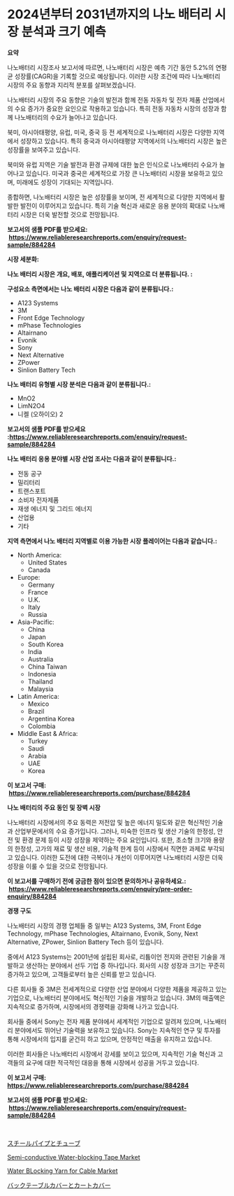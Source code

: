 <p><h1>2024년부터 2031년까지의 나노 배터리 시장 분석과 크기 예측</h1></p><p><strong>요약</strong></p>
<p><p>나노배터리 시장조사 보고서에 따르면, 나노배터리 시장은 예측 기간 동안 5.2%의 연평균 성장률(CAGR)을 기록할 것으로 예상됩니다. 이러한 시장 조건에 따라 나노배터리 시장의 주요 동향과 지리적 분포를 살펴보겠습니다.</p><p>나노배터리 시장의 주요 동향은 기술의 발전과 함께 전동 자동차 및 전자 제품 산업에서의 수요 증가가 중요한 요인으로 작용하고 있습니다. 특히 전동 자동차 시장의 성장과 함께 나노배터리의 수요가 늘어나고 있습니다.</p><p>북미, 아시아태평양, 유럽, 미국, 중국 등 전 세계적으로 나노배터리 시장은 다양한 지역에서 성장하고 있습니다. 특히 중국과 아시아태평양 지역에서의 나노배터리 시장은 높은 성장률을 보여주고 있습니다.</p><p>북미와 유럽 지역은 기술 발전과 환경 규제에 대한 높은 인식으로 나노배터리 수요가 늘어나고 있습니다. 미국과 중국은 세계적으로 가장 큰 나노배터리 시장을 보유하고 있으며, 미래에도 성장이 기대되는 지역입니다.</p><p>종합하면, 나노배터리 시장은 높은 성장률을 보이며, 전 세계적으로 다양한 지역에서 활발한 발전이 이루어지고 있습니다. 특히 기술 혁신과 새로운 응용 분야의 확대로 나노배터리 시장은 더욱 발전할 것으로 전망됩니다.</p></p>
<p><strong>보고서의 샘플 PDF를 받으세요: &nbsp;<a href="https://www.reliableresearchreports.com/enquiry/request-sample/884284">https://www.reliableresearchreports.com/enquiry/request-sample/884284</a></strong></p>
<p><strong>시장 세분화:</strong></p>
<p><strong> 나노 배터리 시장은 개요, 배포, 애플리케이션 및 지역으로 더 분류됩니다. :</strong></p>
<p><strong>구성요소 측면에서는 나노 배터리 시장은 다음과 같이 분류됩니다.:</strong></p>
<p><ul><li>A123 Systems</li><li>3M</li><li>Front Edge Technology</li><li>mPhase Technologies</li><li>Altairnano</li><li>Evonik</li><li>Sony</li><li>Next Alternative</li><li>ZPower</li><li>Sinlion Battery Tech</li></ul></p>
<p><strong> 나노 배터리 유형별 시장 분석은 다음과 같이 분류됩니다.:</strong></p>
<p><ul><li>MnO2</li><li>LimN2O4</li><li>니켈 (오하이오) 2</li></ul></p>
<p><strong>보고서의 샘플 PDF를 받으세요 :<a href="https://www.reliableresearchreports.com/enquiry/request-sample/884284">https://www.reliableresearchreports.com/enquiry/request-sample/884284</a></strong></p>
<p><strong> 나노 배터리 응용 분야별 시장 산업 조사는 다음과 같이 분류됩니다.:</strong></p>
<p><ul><li>전동 공구</li><li>밀리터리</li><li>트랜스포트</li><li>소비자 전자제품</li><li>재생 에너지 및 그리드 에너지</li><li>산업용</li><li>기타</li></ul></p>
<p><strong>지역 측면에서 나노 배터리 지역별로 이용 가능한 시장 플레이어는 다음과 같습니다.:</strong></p>
<p><ul>
    <li>
        North America:
        <ul>
            <li>United States</li>
            <li>Canada</li>
        </ul>
    </li>
    <li>
        Europe:
        <ul>
            <li>Germany</li>
            <li>France</li>
            <li>U.K.</li>
            <li>Italy</li>
            <li>Russia</li>
        </ul>
    </li>
    <li>
        Asia-Pacific:
        <ul>
            <li>China</li>
            <li>Japan</li>
            <li>South Korea</li>
            <li>India</li>
            <li>Australia</li>
            <li>China Taiwan</li>
            <li>Indonesia</li>
            <li>Thailand</li>
            <li>Malaysia</li>
        </ul>
    </li>
    <li>
        Latin America:
        <ul>
            <li>Mexico</li>
            <li>Brazil</li>
            <li>Argentina Korea</li>
            <li>Colombia</li>
        </ul>
    </li>
    <li>
        Middle East & Africa:
        <ul>
            <li>Turkey</li>
            <li>Saudi</li>
            <li>Arabia</li>
            <li>UAE</li>
            <li>Korea</li>
        </ul>
    </li>
    </ul></p>
<p><strong>이 보고서 구매: &nbsp;<a href="https://www.reliableresearchreports.com/purchase/884284">https://www.reliableresearchreports.com/purchase/884284</a></strong></p>
<p><strong>나노 배터리의 주요 동인 및 장벽 시장</strong></p>
<p><p>나노배터리 시장에서의 주요 동력은 저전압 및 높은 에너지 밀도와 같은 혁신적인 기술과 산업부문에서의 수요 증가입니다. 그러나, 미숙한 인프라 및 생산 기술의 한정성, 안전 및 환경 문제 등이 시장 성장을 제약하는 주요 요인입니다. 또한, 초소형 크기와 용량의 한정성, 고가의 재료 및 생산 비용, 기술적 한계 등이 시장에서 직면한 과제로 부각되고 있습니다. 이러한 도전에 대한 극복이나 개선이 이루어지면 나노배터리 시장은 더욱 성장을 이룰 수 있을 것으로 전망됩니다.</p></p>
<p><strong>이 보고서를 구매하기 전에 궁금한 점이 있으면 문의하거나 공유하세요.: &nbsp;<a href="https://www.reliableresearchreports.com/enquiry/pre-order-enquiry/884284">https://www.reliableresearchreports.com/enquiry/pre-order-enquiry/884284</a></strong></p>
<p><strong>경쟁 구도</strong></p>
<p><p>나노배터리 시장의 경쟁 업체들 중 일부는 A123 Systems, 3M, Front Edge Technology, mPhase Technologies, Altairnano, Evonik, Sony, Next Alternative, ZPower, Sinlion Battery Tech 등이 있습니다. </p><p>중에서 A123 Systems는 2001년에 설립된 회사로, 리튬이언 전지와 관련된 기술을 개발하고 생산하는 분야에서 선두 기업 중 하나입니다. 회사의 시장 성장과 크기는 꾸준히 증가하고 있으며, 고객들로부터 높은 신뢰를 받고 있습니다.</p><p>다른 회사들 중 3M은 전세계적으로 다양한 산업 분야에서 다양한 제품을 제공하고 있는 기업으로, 나노배터리 분야에서도 혁신적인 기술을 개발하고 있습니다. 3M의 매출액은 지속적으로 증가하며, 시장에서의 경쟁력을 강화해 나가고 있습니다.</p><p>회사들 중에서 Sony는 전자 제품 분야에서 세계적인 기업으로 알려져 있으며, 나노배터리 분야에서도 뛰어난 기술력을 보유하고 있습니다. Sony는 지속적인 연구 및 투자를 통해 시장에서의 입지를 굳건히 하고 있으며, 안정적인 매출을 유지하고 있습니다.</p><p>이러한 회사들은 나노배터리 시장에서 강세를 보이고 있으며, 지속적인 기술 혁신과 고객들의 요구에 대한 적극적인 대응을 통해 시장에서 성공을 거두고 있습니다.</p></p>
<p><strong>이 보고서 구매: &nbsp; <a href="https://www.reliableresearchreports.com/purchase/884284">https://www.reliableresearchreports.com/purchase/884284</a></strong></p>
<p><strong>보고서의 샘플 PDF를 받으세요: &nbsp;<a href="https://www.reliableresearchreports.com/enquiry/request-sample/884284">https://www.reliableresearchreports.com/enquiry/request-sample/884284</a></strong><strong></strong></p>
<p>&nbsp;</p>
<p><p><a href="https://medium.com/@alyle7648/%E9%8B%BC%E7%AE%A1%E3%81%8A%E3%82%88%E3%81%B3%E7%AE%A1%E5%B8%82%E5%A0%B4%E5%88%86%E6%9E%90-%E3%81%9D%E3%81%AEcagr-%E5%B8%82%E5%A0%B4%E3%82%BB%E3%82%B0%E3%83%A1%E3%83%B3%E3%83%86%E3%83%BC%E3%82%B7%E3%83%A7%E3%83%B3-%E3%81%8A%E3%82%88%E3%81%B3%E3%82%B0%E3%83%AD%E3%83%BC%E3%83%90%E3%83%AB%E7%94%A3%E6%A5%AD%E6%A6%82%E8%A6%81-3b3bda652b28">スチールパイプとチューブ</a></p><p><a href="https://github.com/prosalinda88/Market-Research-Report-List-3/blob/main/semi-conductive-water-blocking-tape-market.md">Semi-conductive Water-blocking Tape Market</a></p><p><a href="https://github.com/globismark/Market-Research-Report-List-2/blob/main/water-blocking-yarn-for-cable-market.md">Water BLocking Yarn for Cable Market</a></p><p><a href="https://medium.com/@abdielkilback/%E3%83%90%E3%83%83%E3%82%AF%E3%83%86%E3%83%BC%E3%83%96%E3%83%AB%E3%81%A8%E3%82%AB%E3%83%BC%E3%83%88%E3%82%AB%E3%83%90%E3%83%BC%E3%81%AE%E3%83%9E%E3%83%BC%E3%82%B1%E3%83%83%E3%83%88%E3%82%B5%E3%82%A4%E3%82%BA-%E5%B8%82%E5%A0%B4%E5%B1%95%E6%9C%9B%E3%81%A8%E5%B8%82%E5%A0%B4%E4%BA%88%E6%B8%AC-2024%E5%B9%B4%E3%81%8B%E3%82%892031%E5%B9%B4-1f63323a3944">バックテーブルカバーとカートカバー</a></p></p>